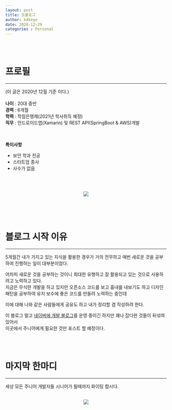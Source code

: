```yaml
---
layout: post
title: 프롤로그
author: k4keye
date: 2020-12-29
categories : Personal
---
```

<br/>
<br/>

# 프로필
___


(이 글은 2020년 12월 기준 이다.)<br/><br/>
**나이** : 20대 중반 <br/>
**경력** : 6개월 <br/>
**학력** : 학점은행제(2021년 학사취득 예정) <br/>
**직무** : 안드로이드앱(Xamarin) 및 REST API(SpringBoot & AWS)개발 <br/>
<br/>
<br/>

**특이사항**
- 보안 학과 전공
- 스타트업 종사
- 사수가 없음
<br/>
<br/>

<p align="center">
  <img src="https://img1.daumcdn.net/thumb/R1280x0/?scode=mtistory2&fname=https%3A%2F%2Fblog.kakaocdn.net%2Fdn%2FbrEXgD%2FbtqPdROwxCV%2FQpWAO55E1OLiKKViiAyqG0%2Fimg.png">
</p> 
<br/>
<br/>
<br/>

# 블로그 시작 이유
___
5개월간 내가 가지고 있는 지식을 활용한 경우가 거의 전무하고
매번 새로운 것을 공부하여 진행하는 일이 대부분이었다.<br/>


어차피 새로운 것을 공부하는 것이니 최대한 유행하고 잘 활용되고 있는 것으로 사용하려고 노력하고 있다.<br/>
지금은 무식한 개발을 하고 있지만 오픈소스 코드를 보고 흉내를 내보기도 하고
디자인 패턴을 공부하여 유지 보수에 좋은 코드를 만들려 노력하는 중인데<br/>

이에 대해 나와 같은 사람들에게 공유도 하고 내가 정리할 겸 작성하려 한다.<br/>

 

이 블로그 말고 [네이버에 개발 블로그](https://blog.naver.com/vps32)를 운영 중이긴 하지만 꽤나 잡다한 것들이 뒤섞여 있어서<br/>
이곳에서 주니어에게 필요한 것만 포스트 할 예정이다.<br/>

<br/>
<br/>

# 마지막 한마디
___
세상 모든 주니어 개발자들 시니어가 될때까지 화이팅 합시다.
<br/>
<br/>
<p align="center">
  <img src="https://img1.daumcdn.net/thumb/R1280x0/?scode=mtistory2&fname=https%3A%2F%2Fblog.kakaocdn.net%2Fdn%2FbFGuuX%2FbtqPdR14LNV%2FqT6z5bkUAG0Pm7vpYPiC3k%2Fimg.jpg" >